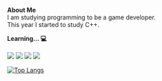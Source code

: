 <b>About Me</b><br>
I am studying programming to be a game developer.<br>
This year I started to study C++.

<b>Learning... 💻</b><br><br>
<img src="https://img.shields.io/badge/Python-3776AB?style=flat-square&logo=Python&logoColor=white"/>
<img src="https://img.shields.io/badge/JavaScript-F7DF1E?style=flat-square&logo=Javascript&logoColor=black"/>
<img src="https://img.shields.io/badge/C sharp-239120?style=flat-square&logo=CSharp&logoColor=white"/>
<img src="https://img.shields.io/badge/C++-00599C?style=flat-square&logo=c%2B%2B&logoColor=white"/>


[![Top Langs](https://github-readme-stats.vercel.app/api/top-langs/?username=doyon33&layout=compact)](https://github.com/doyon33/github-readme-stats)
